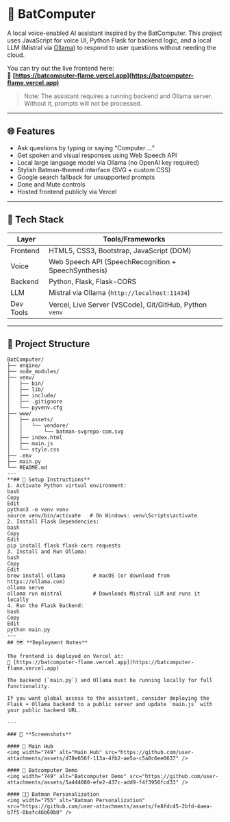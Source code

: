 # 🦇 BatComputer

A local voice-enabled AI assistant inspired by the BatComputer. This project uses JavaScript for voice UI, Python Flask for backend logic, and a local LLM (Mistral via [Ollama](https://ollama.com/)) to respond to user questions without needing the cloud.

You can try out the live frontend here:  
🔗 **[https://batcomputer-flame.vercel.app](https://batcomputer-flame.vercel.app)**  
> Note: The assistant requires a running backend and Ollama server. Without it, prompts will not be processed.

---

## 🌐 Features

- Ask questions by typing or saying “Computer …”  
- Get spoken and visual responses using Web Speech API  
- Local large language model via Ollama (no OpenAI key required)  
- Stylish Batman-themed interface (SVG + custom CSS)  
- Google search fallback for unsupported prompts  
- Done and Mute controls  
- Hosted frontend publicly via Vercel

---

## 🧠 Tech Stack

| Layer       | Tools/Frameworks |
|-------------|------------------|
| Frontend    | HTML5, CSS3, Bootstrap, JavaScript (DOM) |
| Voice       | Web Speech API (SpeechRecognition + SpeechSynthesis) |
| Backend     | Python, Flask, Flask-CORS |
| LLM         | Mistral via Ollama (`http://localhost:11434`) |
| Dev Tools   | Vercel, Live Server (VSCode), Git/GitHub, Python `venv` |

---

## 📁 Project Structure

```plaintext
BatComputer/
├── engine/
├── node_modules/
├── venv/
│   ├── bin/
│   ├── lib/
│   ├── include/
│   ├── .gitignore
│   └── pyvenv.cfg
├── www/
│   ├── assets/
│   │   └── vendore/
│   │       └── batman-svgrepo-com.svg
│   ├── index.html
│   ├── main.js
│   └── style.css
├── .env
├── main.py
└── README.md
---
**## 🚀 Setup Instructions**
1. Activate Python virtual environment:
bash
Copy
Edit
python3 -m venv venv
source venv/bin/activate   # On Windows: venv\Scripts\activate
2. Install Flask Dependencies:
bash
Copy
Edit
pip install flask flask-cors requests
3. Install and Run Ollama:
bash
Copy
Edit
brew install ollama         # macOS (or download from https://ollama.com)
ollama serve
ollama run mistral          # Downloads Mistral LLM and runs it locally
4. Run the Flask Backend:
bash
Copy
Edit
python main.py
---
## 🗺️ **Deployment Notes**

The frontend is deployed on Vercel at:  
🔗 [https://batcomputer-flame.vercel.app](https://batcomputer-flame.vercel.app)

The backend (`main.py`) and Ollama must be running locally for full functionality.

If you want global access to the assistant, consider deploying the Flask + Ollama backend to a public server and update `main.js` with your public backend URL.

---

### 📸 **Screenshots**

#### 🔧 Main Hub  
<img width="749" alt="Main Hub" src="https://github.com/user-attachments/assets/d78e656f-113a-4fb2-ae5a-c5a0c6ee0637" />

#### 🦇 Batcomputer Demo  
<img width="749" alt="Batcomputer Demo" src="https://github.com/user-attachments/assets/5a444080-efe2-437c-add9-f4f3956fcd33" />

#### 🧑‍💻 Batman Personalization  
<img width="755" alt="Batman Personalization" src="https://github.com/user-attachments/assets/fe8fdc45-2bfd-4aea-b7f5-8bafc46b60b0" />
